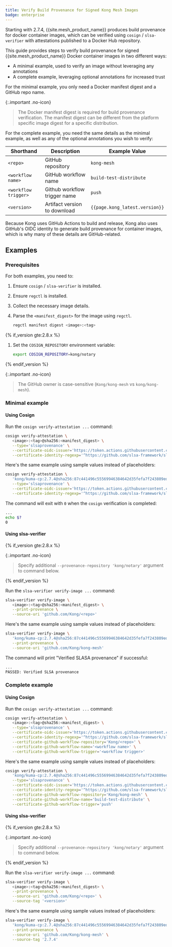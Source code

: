 ```yaml
---
title: Verify Build Provenance for Signed Kong Mesh Images
badge: enterprise
---
```


Starting with 2.7.4, {{site.mesh_product_name}} produces build provenance for docker container images, which can be verified using `cosign` / `slsa-verifier` with attestations published to a Docker Hub repository.

This guide provides steps to verify build provenance for signed {{site.mesh_product_name}} Docker container images in two different ways:

* A minimal example, used to verify an image without leveraging any annotations
* A complete example, leveraging optional annotations for increased trust

For the minimal example, you only need a Docker manifest digest and a GitHub repo name.

{:.important .no-icon}
> The Docker manifest digest is required for build provenance verification. The manifest digest can be different from the platform specific image digest for a specific distribution.

For the complete example, you need the same details as the minimal example, as well as any of the optional annotations you wish to verify:

| Shorthand | Description | Example Value |
|---|---|---|
| `<repo>` | GitHub repository | `kong-mesh` |
| `<workflow name>` | GitHub workflow name | `build-test-distribute` |
| `<workflow trigger>` | Github workflow trigger name | `push` |
| `<version>` | Artifact version to download | `{{page.kong_latest.version}}` |

Because Kong uses GitHub Actions to build and release, Kong also uses GitHub's OIDC identity to generate build provenance for container images, which is why many of these details are GitHub-related.

## Examples

### Prerequisites

For both examples, you need to:

1. Ensure `cosign` / `slsa-verifier` is installed.

2. Ensure `regctl` is installed.

3. Collect the necessary image details.

4. Parse the `<manifest_digest>` for the image using `regctl`.

   ```sh
   regctl manifest digest <image>:<tag>
   ```

{% if_version gte:2.8.x %}

1. Set the `COSIGN_REPOSITORY` environment variable:

   ```sh
   export COSIGN_REPOSITORY=kong/notary
   ```

{% endif_version %}

{:.important .no-icon}
> The GitHub owner is case-sensitive (`Kong/kong-mesh` vs `kong/kong-mesh`).

### Minimal example

#### Using Cosign

Run the `cosign verify-attestation ...` command:

```sh
cosign verify-attestation \
   <image>:<tag>@sha256:<manifest_digest> \
   --type='slsaprovenance' \
   --certificate-oidc-issuer='https://token.actions.githubusercontent.com' \
   --certificate-identity-regexp='^https://github.com/slsa-framework/slsa-github-generator/.github/workflows/generator_container_slsa3.yml@refs/tags/v[0-9]+.[0-9]+.[0-9]+$'
```

Here's the same example using sample values instead of placeholders:

```sh
cosign verify-attestation \
   'kong/kuma-cp:2.7.4@sha256:87c441496c55569946384642d35fefa7f243809ed67a25cedef7f6ee043f9beb' \
   --type='slsaprovenance' \
   --certificate-oidc-issuer='https://token.actions.githubusercontent.com' \
   --certificate-identity-regexp='^https://github.com/slsa-framework/slsa-github-generator/.github/workflows/generator_container_slsa3.yml@refs/tags/v[0-9]+.[0-9]+.[0-9]+$'
```

The command will exit with `0` when the `cosign` verification is completed:

```sh
...
echo $?
0
```

#### Using slsa-verifier

{% if_version gte:2.8.x %}

{:.important .no-icon}
> Specify additional `--provenance-repository 'kong/notary'` argument to command below.

{% endif_version %}

Run the `slsa-verifier verify-image ...` command:

```sh
slsa-verifier verify-image \
   <image>:<tag>@sha256:<manifest_digest> \
   --print-provenance \
   --source-uri 'github.com/Kong/<repo>'
```

Here's the same example using sample values instead of placeholders:

```sh
slsa-verifier verify-image \
   'kong/kuma-cp:2.7.4@sha256:87c441496c55569946384642d35fefa7f243809ed67a25cedef7f6ee043f9beb' \
   --print-provenance \
   --source-uri 'github.com/Kong/kong-mesh'
```

The command will print "Verified SLASA provenance" if successful:

```sh
...
PASSED: Verified SLSA provenance
```

### Complete example

#### Using Cosign

Run the `cosign verify-attestation ...` command:

```sh
cosign verify-attestation \
   <image>:<tag>@sha256:<manifest_digest> \
   --type='slsaprovenance' \
   --certificate-oidc-issuer='https://token.actions.githubusercontent.com' \
   --certificate-identity-regexp='^https://github.com/slsa-framework/slsa-github-generator/.github/workflows/generator_container_slsa3.yml@refs/tags/v[0-9]+.[0-9]+.[0-9]+$' \
   --certificate-github-workflow-repository='Kong/<repo>' \
   --certificate-github-workflow-name='<workflow name>' \
   --certificate-github-workflow-trigger='<workflow trigger>'
```

Here's the same example using sample values instead of placeholders:

```sh
cosign verify-attestation \
   'kong/kuma-cp:2.7.4@sha256:87c441496c55569946384642d35fefa7f243809ed67a25cedef7f6ee043f9beb' \
   --type='slsaprovenance' \
   --certificate-oidc-issuer='https://token.actions.githubusercontent.com' \
   --certificate-identity-regexp='^https://github.com/slsa-framework/slsa-github-generator/.github/workflows/generator_container_slsa3.yml@refs/tags/v[0-9]+.[0-9]+.[0-9]+$' \
   --certificate-github-workflow-repository='Kong/kong-mesh' \
   --certificate-github-workflow-name='build-test-distribute' \
   --certificate-github-workflow-trigger='push'
```

#### Using slsa-verifier

{% if_version gte:2.8.x %}

{:.important .no-icon}
> Specify additional `--provenance-repository 'kong/notary'` argument to command below.

{% endif_version %}

Run the `slsa-verifier verify-image ...` command:

```sh
slsa-verifier verify-image \
   <image>:<tag>@sha256:<manifest_digest> \
   --print-provenance \
   --source-uri 'github.com/Kong/<repo>' \
   --source-tag '<version>'
```

Here's the same example using sample values instead of placeholders:

```sh
slsa-verifier verify-image \
   'kong/kuma-cp:2.7.4@sha256:87c441496c55569946384642d35fefa7f243809ed67a25cedef7f6ee043f9beb' \
   --print-provenance \
   --source-uri 'github.com/Kong/kong-mesh' \
   --source-tag '2.7.4'
```
